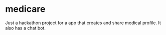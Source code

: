 # medicare
Just a hackathon project for a app that creates and share medical profile.
It also has a chat bot.
